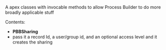 A apex classes with invocable methods to allow Process Builder to do more broadly applicable stuff

Contents:
* **PBBSharing**
 * pass it a record Id, a user/group id, and an optional access level and it creates the sharing